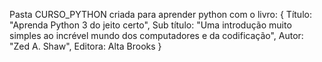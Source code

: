 Pasta CURSO_PYTHON criada para aprender python com o livro: {
    Título: "Aprenda Python 3 do jeito certo",
    Sub título: "Uma introdução muito simples ao incrével mundo dos computadores e da codificação",
    Autor: "Zed A. Shaw",
    Editora: Alta Brooks
} 